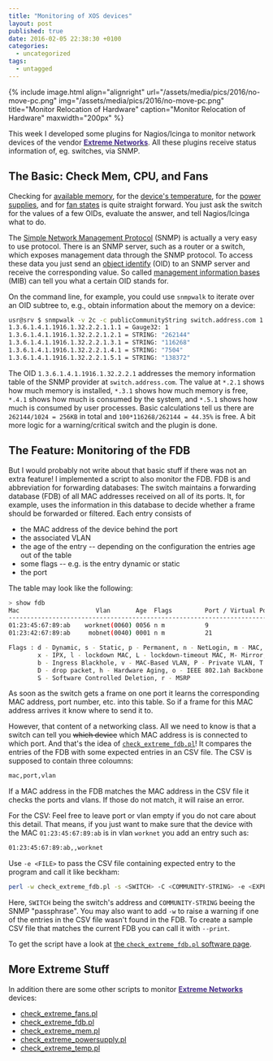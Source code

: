 ```yaml
---
title: "Monitoring of XOS devices"
layout: post
published: true
date: 2016-02-05 22:38:30 +0100
categories:
  - uncategorized
tags:
  - untagged
---
```


{% include image.html align="alignright" url="/assets/media/pics/2016/no-move-pc.png" img="/assets/media/pics/2016/no-move-pc.png" title="Monitor Relocation of Hardware" caption="Monitor Relocation of Hardware" maxwidth="200px" %}

This week I developed some plugins for Nagios/Icinga to monitor network devices of the vendor [**<span style="color:#472E8D">Extreme Networks</span>**](http://www.extremenetworks.com/). All these plugins receive status information of, eg. switches, via SNMP.

## The Basic: Check Mem, CPU, and Fans

Checking for [available memory](/software/nagios/check_extreme_mem-pl/), for the [device's temperature](/software/nagios/check_extreme_temp-pl/), for the [power supplies](/software/nagios/check_extreme_powersupply-pl/), and for [fan states](/software/nagios/check_extreme_fans-pl/) is quite straight forward. You just ask the switch for the values of a few OIDs, evaluate the answer, and tell Nagios/Icinga what to do.

The [Simple Network Management Protocol](https://en.wikipedia.org/wiki/Simple_Network_Management_Protocol) (SNMP) is actually a very easy to use protocol. There is an SNMP server, such as a router or a switch, which exposes management data through the SNMP protocol. To access these data you just send an [object identify](https://en.wikipedia.org/wiki/Object_identifier) (OID) to an SNMP server and receive the corresponding value. So called [management information bases](https://en.wikipedia.org/wiki/Management_information_base) (MIB) can tell you what a certain OID stands for.

On the command line, for example, you could use `snmpwalk` to iterate over an OID subtree to, e.g., obtain information about the memory on a device:

~~~~~~bash
usr@srv $ snmpwalk -v 2c -c publicCommunityString switch.address.com 1.3.6.1.4.1.1916.1.32.2.2.1
1.3.6.1.4.1.1916.1.32.2.2.1.1.1 = Gauge32: 1
1.3.6.1.4.1.1916.1.32.2.2.1.2.1 = STRING: "262144"
1.3.6.1.4.1.1916.1.32.2.2.1.3.1 = STRING: "116268"
1.3.6.1.4.1.1916.1.32.2.2.1.4.1 = STRING: "7504"
1.3.6.1.4.1.1916.1.32.2.2.1.5.1 = STRING: "138372"
~~~~~~

The OID `1.3.6.1.4.1.1916.1.32.2.2.1` addresses the memory information table of the SNMP provider at `switch.address.com`.
The value at `*.2.1` shows how much memory is installed, `*.3.1` shows how much memory is free, `*.4.1` shows how much is consumed by the system, and `*.5.1` shows how much is consumed by user processes. Basic calculations tell us there are `262144/1024 = 256KB` in total and `100*116268/262144 = 44.35%` is free.
A bit more logic for a warning/critical switch and the plugin is done.

## The Feature: Monitoring of the FDB

But I would probably not write about that basic stuff if there was not an extra feature!
I implemented a script to also monitor the FDB.
FDB is and abbreviation for forwarding databases: The switch maintains a forwarding database (FDB) of all MAC addresses received on all of its ports. It, for example, uses the information in this database to decide whether a frame should be forwarded or filtered. Each entry consists of

* the MAC address of the device behind the port
* the associated VLAN
* the age of the entry -- depending on the configuration the entries age out of the table
* some flags -- e.g. is the entry dynamic or static
* the port

The table may look like the following:

~~~~~~bash
> show fdb
Mac                     Vlan       Age  Flags         Port / Virtual Port List
------------------------------------------------------------------------------
01:23:45:67:89:ab    worknet(0060) 0056 n m           9
01:23:42:67:89:ab     mobnet(0040) 0001 n m           21

Flags : d - Dynamic, s - Static, p - Permanent, n - NetLogin, m - MAC, i - IP,
        x - IPX, l - lockdown MAC, L - lockdown-timeout MAC, M- Mirror, B - Egress Blackhole,
        b - Ingress Blackhole, v - MAC-Based VLAN, P - Private VLAN, T - VLAN translation,
        D - drop packet, h - Hardware Aging, o - IEEE 802.1ah Backbone MAC,
        S - Software Controlled Deletion, r - MSRP
~~~~~~

As soon as the switch gets a frame on one port it learns the corresponding MAC address, port number, etc. into this table. So if a frame for this MAC address arrives it know where to send it to.

However, that content of a networking class.
All we need to know is that a switch can tell you <s>which device</s> which MAC address is is connected to which port.
And that's the idea of [`check_extreme_fdb.pl`](/software/nagios/check_extreme_fdb-pl/)! It compares the entries of the FDB with some expected entries in an CSV file. The CSV is supposed to contain three coloumns:

~~~~~~bash
mac,port,vlan
~~~~~~

If a MAC address in the FDB matches the MAC address in the CSV file it checks the ports and vlans.
If those do not match, it will raise an error.

For the CSV: Feel free to leave port or vlan empty if you do not care about this detail.
That means, if you just want to make sure that the device with the MAC `01:23:45:67:89:ab` is in vlan `worknet` you add an entry such as:

~~~~~~bash
01:23:45:67:89:ab,,worknet
~~~~~~

Use `-e <FILE>` to pass the CSV file containing expected entry to the program and call it like beckham:

~~~~~~bash
perl -w check_extreme_fdb.pl -s <SWITCH> -C <COMMUNITY-STRING> -e <EXPECTED>
~~~~~~

Here, `SWITCH` being the switch's address and `COMMUNITY-STRING` beeing the SNMP "passphrase". You may also want to add `-w` to raise a warning if one of the entries in the CSV file wasn't found in the FDB. To create a sample CSV file that matches the current FDB you can call it with `--print`.

To get the script have a look at [the `check_extreme_fdb.pl` software page](/software/nagios/check_extreme_fdb-pl/).


## More Extreme Stuff

In addition there are some other scripts to monitor [**<span style="color:#472E8D">Extreme Networks</span>**](http://www.extremenetworks.com/) devices:

* [check_extreme_fans.pl](/software/nagios/check_extreme_fans-pl/)
* [check_extreme_fdb.pl](/software/nagios/check_extreme_fdb-pl/)
* [check_extreme_mem.pl](/software/nagios/check_extreme_mem-pl/)
* [check_extreme_powersupply.pl](/software/nagios/check_extreme_powersupply-pl/)
* [check_extreme_temp.pl](/software/nagios/check_extreme_temp-pl/)
